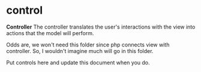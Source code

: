 # control

**Controller** The controller translates the user's interactions with the view into actions that the model will perform.

Odds are, we won't need this folder since php connects view with controller.  So, I wouldn't imagine much will go in this folder.

Put controls here and update this document when you do.